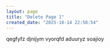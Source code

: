 ```yaml
---
layout: page
title: "Delete Page 1"
created_date: "2025-10-14 22:58:54"
---
```


qegfyfz djnijym vyorqfd aduuryz soajioy 
